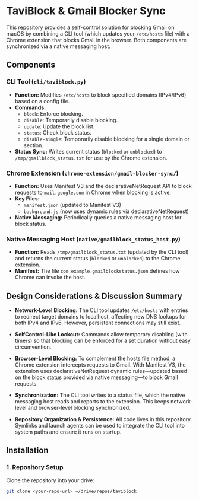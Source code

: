 # TaviBlock & Gmail Blocker Sync

This repository provides a self-control solution for blocking Gmail on macOS by combining a CLI tool (which updates your `/etc/hosts` file) with a Chrome extension that blocks Gmail in the browser. Both components are synchronized via a native messaging host.

## Components

### CLI Tool (`cli/taviblock.py`)
- **Function:**
  Modifies `/etc/hosts` to block specified domains (IPv4/IPv6) based on a config file.
- **Commands:**
  - `block`: Enforce blocking.
  - `disable`: Temporarily disable blocking.
  - `update`: Update the block list.
  - `status`: Check block status.
  - `disable-single`: Temporarily disable blocking for a single domain or section.
- **Status Sync:**
  Writes current status (`blocked` or `unblocked`) to `/tmp/gmailblock_status.txt` for use by the Chrome extension.

### Chrome Extension (`chrome-extension/gmail-blocker-sync/`)
- **Function:**
  Uses Manifest V3 and the declarativeNetRequest API to block requests to `mail.google.com` in Chrome when blocking is active.
- **Key Files:**
  - `manifest.json` (updated to Manifest V3)
  - `background.js` (now uses dynamic rules via declarativeNetRequest)
- **Native Messaging:**
  Periodically queries a native messaging host for block status.

### Native Messaging Host (`native/gmailblock_status_host.py`)
- **Function:**
  Reads `/tmp/gmailblock_status.txt` (updated by the CLI tool) and returns the current status (`blocked` or `unblocked`) to the Chrome extension.
- **Manifest:**
  The file `com.example.gmailblockstatus.json` defines how Chrome can invoke the host.

## Design Considerations & Discussion Summary

- **Network-Level Blocking:**
  The CLI tool updates `/etc/hosts` with entries to redirect target domains to localhost, affecting new DNS lookups for both IPv4 and IPv6. However, persistent connections may still exist.

- **SelfControl-Like Lockout:**
  Commands allow temporary disabling (with timers) so that blocking can be enforced for a set duration without easy circumvention.

- **Browser-Level Blocking:**
  To complement the hosts file method, a Chrome extension intercepts requests to Gmail. With Manifest V3, the extension uses declarativeNetRequest dynamic rules—updated based on the block status provided via native messaging—to block Gmail requests.

- **Synchronization:**
  The CLI tool writes to a status file, which the native messaging host reads and reports to the extension. This keeps network-level and browser-level blocking synchronized.

- **Repository Organization & Persistence:**
  All code lives in this repository. Symlinks and launch agents can be used to integrate the CLI tool into system paths and ensure it runs on startup.

## Installation

### 1. Repository Setup
Clone the repository into your drive:
```bash
git clone <your-repo-url> ~/drive/repos/taviblock
